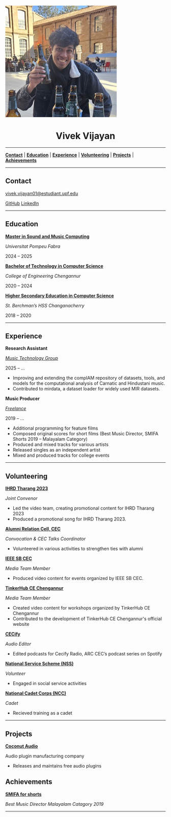 ![Vivek Vijayan](img/pfp.jpg)

# <center>Vivek Vijayan</center>

---

[**Contact**](#contact) | [**Education**](#education) | [**Experience**](#experience) | [**Volunteering**](#volunteering) | [**Projects**](#projects) | [**Achievements**](#achievements)

---

## Contact

vivek.vijayan01@estudiant.upf.edu

[GitHub](https://github.com/vivekvjyn)
[LinkedIn](https://www.linkedin.com/in/vivek-vijayan12/)

---

## Education

[**Master in Sound and Music Computing**](https://www.upf.edu/web/smc)

*Universitat Pompeu Fabra*

2024 – 2025

[**Bachelor of Technology in Computer Science**](https://ceconline.edu/academics/departments/computer-science/)

*College of Engineering Chengannur*

2020 – 2024

[**Higher Secondary Education in Computer Science**](https://www.sbhss.in/2023/07/science-with-computer-science.html)

*St. Berchman’s HSS Changanacherry*

2018 – 2020

---

## Experience

**Research Assistant**

[*Music Technology Group*](https://www.upf.edu/web/mtg)

2025 – ...

- Improving and extending the compIAM repository of datasets, tools, and models for the computational analysis of Carnatic and Hindustani music.
- Contributed to mirdata, a dataset loader for widely used MIR datasets.

**Music Producer**

[*Freelance*](https://www.youtube.com/playlist?list=PLcoyEawxwo3pYLek-4dW2vnWtg_CNpXwu)

2019 – ...

- Additional programming for feature films
- Composed original scores for short films (Best Music Director, SMIFA Shorts 2019 – Malayalam Category)
- Produced and mixed tracks for various artists
- Released singles as an independent artist
- Mixed and produced tracks for college events

---

## Volunteering

[**IHRD Tharang 2023**](https://tharang.ihrd.ac.in/)

*Joint Convenor*

- Led the video team, creating promotional content for IHRD Tharang 2023
- Produced a promotional song for IHRD Tharang 2023.

[**Alumni Relation Cell, CEC**](https://arc.ceconline.edu/)

*Convocation & CEC Talks Coordinator*

- Volunteered in various activities to strengthen ties with alumni

[**IEEE SB CEC**](https://cecieee.org/)

*Media Team Member*

- Produced video content for events organized by IEEE SB CEC.

[**TinkerHub CE Chengannur**](https://tinkerhub-cec-website.vercel.app/)

*Media Team Member*

- Created video content for workshops organized by TinkerHub CE Chengannur
- Contributed to the development of TinkerHub CE Chengannur's official website

[**CECify**](https://open.spotify.com/show/6rReb7whpQweDQpeZLDDGW)

*Audio Editor*

- Edited podcasts for Cecify Radio, ARC CEC’s podcast series on Spotify

[**National Service Scheme (NSS)**](https://nss.gov.in/)

*Volunteer*

- Engaged in social service activities

[**National Cadet Corps (NCC)**](https://indiancc.mygov.in/)

*Cadet*

- Recieved training as a cadet

---

## Projects

[**Coconut Audio**](https://github.com/coconut-audio)

Audio plugin manufacturing company

- Releases and maintains free audio plugins

## Achievements

[**SMIFA for shorts**](https://www.facebook.com/SMIFA.official)

*Best Music Director Malayalam Catagory 2019*

---
